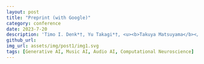 ```yaml
---
layout: post
title: "Preprint (with Google)"
category: conference
date: 2023-7-20
description: 'Timo I. Denk*†, Yu Takagi*†, <u><b>Takuya Matsuyama</b></u>, Andrea Agostinelli, Tomoya Nakai, Christian Frank, Shinji Nishimoto<br /><b><a href="https://arxiv.org/abs/2307.11078">Brain2Music: Reconstructing Music from Human Brain Activity</a> (Open Access)</b><br /><i>arxiv</i>, 2023<br />'
github_url:
img_url: assets/img/post1/img1.svg
tags: [Generative AI, Music AI, Audio AI, Computational Neuroscience]
---
```

